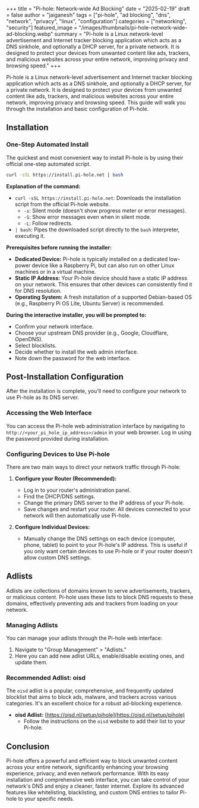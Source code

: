 +++
title = "Pi-hole: Network-wide Ad Blocking"
date = "2025-02-19"
draft = false
author = "jaiganesh"
tags = ["pi-hole", "ad blocking", "dns", "network", "privacy", "linux", "configuration"]
categories = ["networking", "security"]
featured_image = "/images/thumbnails/pi-hole-network-wide-ad-blocking.webp"
summary = "Pi-hole is a Linux network-level advertisement and Internet tracker blocking application which acts as a DNS sinkhole, and optionally a DHCP server, for a private network. It is designed to protect your devices from unwanted content like ads, trackers, and malicious websites across your entire network, improving privacy and browsing speed."
+++

Pi-hole is a Linux network-level advertisement and Internet tracker blocking application which acts as a DNS sinkhole, and optionally a DHCP server, for a private network. It is designed to protect your devices from unwanted content like ads, trackers, and malicious websites across your entire network, improving privacy and browsing speed. This guide will walk you through the installation and basic configuration of Pi-hole.

## Installation

### One-Step Automated Install

The quickest and most convenient way to install Pi-hole is by using their official one-step automated script.

```bash
curl -sSL https://install.pi-hole.net | bash
```

**Explanation of the command:**
*   `curl -sSL https://install.pi-hole.net`: Downloads the installation script from the official Pi-hole website.
    *   `-s`: Silent mode (doesn't show progress meter or error messages).
    *   `-S`: Show error messages even when in silent mode.
    *   `-L`: Follow redirects.
*   `| bash`: Pipes the downloaded script directly to the `bash` interpreter, executing it.

**Prerequisites before running the installer:**
*   **Dedicated Device:** Pi-hole is typically installed on a dedicated low-power device like a Raspberry Pi, but can also run on other Linux machines or in a virtual machine.
*   **Static IP Address:** Your Pi-hole device should have a static IP address on your network. This ensures that other devices can consistently find it for DNS resolution.
*   **Operating System:** A fresh installation of a supported Debian-based OS (e.g., Raspberry Pi OS Lite, Ubuntu Server) is recommended.

**During the interactive installer, you will be prompted to:**
*   Confirm your network interface.
*   Choose your upstream DNS provider (e.g., Google, Cloudflare, OpenDNS).
*   Select blocklists.
*   Decide whether to install the web admin interface.
*   Note down the password for the web interface.

## Post-Installation Configuration

After the installation is complete, you'll need to configure your network to use Pi-hole as its DNS server.

### Accessing the Web Interface

You can access the Pi-hole web administration interface by navigating to `http://<your_pi_hole_ip_address>/admin` in your web browser. Log in using the password provided during installation.

### Configuring Devices to Use Pi-hole

There are two main ways to direct your network traffic through Pi-hole:

1.  **Configure your Router (Recommended):**
    *   Log in to your router's administration panel.
    *   Find the DHCP/DNS settings.
    *   Change the primary DNS server to the IP address of your Pi-hole.
    *   Save changes and restart your router. All devices connected to your network will then automatically use Pi-hole.

2.  **Configure Individual Devices:**
    *   Manually change the DNS settings on each device (computer, phone, tablet) to point to your Pi-hole's IP address. This is useful if you only want certain devices to use Pi-hole or if your router doesn't allow custom DNS settings.

## Adlists

Adlists are collections of domains known to serve advertisements, trackers, or malicious content. Pi-hole uses these lists to block DNS requests to these domains, effectively preventing ads and trackers from loading on your network.

### Managing Adlists

You can manage your adlists through the Pi-hole web interface:
1.  Navigate to "Group Management" > "Adlists."
2.  Here you can add new adlist URLs, enable/disable existing ones, and update them.

### Recommended Adlist: oisd

The `oisd` adlist is a popular, comprehensive, and frequently updated blocklist that aims to block ads, malware, and trackers across various categories. It's an excellent choice for a robust ad-blocking experience.

*   **oisd Adlist:** [https://oisd.nl/setup/pihole](https://oisd.nl/setup/pihole)
    *   Follow the instructions on the `oisd` website to add their list to your Pi-hole.

## Conclusion

Pi-hole offers a powerful and efficient way to block unwanted content across your entire network, significantly enhancing your browsing experience, privacy, and even network performance. With its easy installation and comprehensive web interface, you can take control of your network's DNS and enjoy a cleaner, faster internet. Explore its advanced features like whitelisting, blacklisting, and custom DNS entries to tailor Pi-hole to your specific needs.
